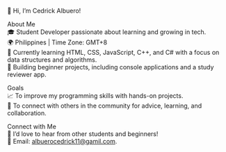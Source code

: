 👋 Hi, I’m Cedrick Albuero!

About Me  
🎓 Student Developer passionate about learning and growing in tech.  
🌍 Philippines | Time Zone: GMT+8  
🌱 Currently learning HTML, CSS, JavaScript, C++, and C# with a focus on data structures and algorithms.  
🚀 Building beginner projects, including console applications and a study reviewer app.  

Goals  
📈 To improve my programming skills with hands-on projects.  
🤝 To connect with others in the community for advice, learning, and collaboration.  

Connect with Me  
💬 I’d love to hear from other students and beginners!  
📧 Email: albuerocedrick11@gamil.com.  
